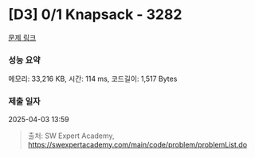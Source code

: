 # [D3] 0/1 Knapsack - 3282 

[문제 링크](https://swexpertacademy.com/main/code/problem/problemDetail.do?contestProbId=AWBJAVpqrzQDFAWr) 

### 성능 요약

메모리: 33,216 KB, 시간: 114 ms, 코드길이: 1,517 Bytes

### 제출 일자

2025-04-03 13:59



> 출처: SW Expert Academy, https://swexpertacademy.com/main/code/problem/problemList.do